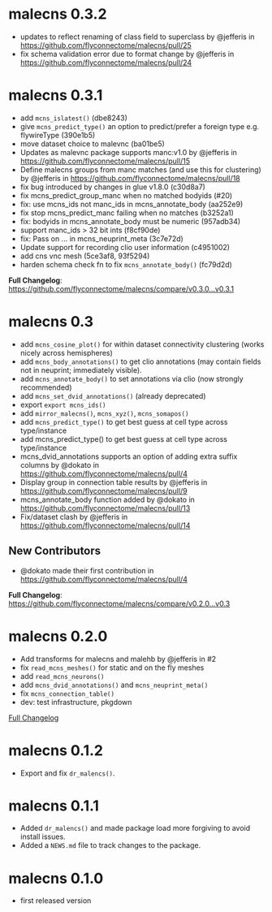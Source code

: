 # malecns 0.3.2

* updates to reflect renaming of class field to superclass 
  by @jefferis in https://github.com/flyconnectome/malecns/pull/25
* fix schema validation error due to format change 
  by @jefferis in https://github.com/flyconnectome/malecns/pull/24

# malecns 0.3.1

* add `mcns_islatest()` (dbe8243)
* give `mcns_predict_type()` an option to predict/prefer a foreign type e.g. 
  flywireType (390e1b5)
* move dataset choice to malevnc (ba01be5)
* Updates as malevnc package supports manc:v1.0 by @jefferis in 
  https://github.com/flyconnectome/malecns/pull/15
* Define malecns groups from manc matches (and use this for clustering) by 
  @jefferis in https://github.com/flyconnectome/malecns/pull/18
* fix bug introduced by changes in glue v1.8.0 (c30d8a7)
* fix mcns_predict_group_manc when no matched bodyids (#20)
* fix: use mcns_ids not manc_ids in mcns_annotate_body (aa252e9)
* fix stop mcns_predict_manc failing when no matches (b3252a1)
* fix: bodyids in mcns_annotate_body must be numeric (957adb34)
* support manc_ids > 32 bit ints (f8cf90de)
* fix: Pass on ... in mcns_neuprint_meta (3c7e72d)
* Update support for recording clio user information (c4951002)
* add cns vnc mesh (5ce3af8, 93f5294)
* harden schema check fn to fix `mcns_annotate_body()` (fc79d2d)

**Full Changelog**: https://github.com/flyconnectome/malecns/compare/v0.3.0...v0.3.1

# malecns 0.3

* add `mcns_cosine_plot()` for within dataset connectivity clustering (works nicely across hemispheres)
* add `mcns_body_annotations()` to get clio annotations (may contain fields not 
  in neuprint; immediately visible).
* add `mcns_annotate_body()` to set annotations via clio (now strongly recommended)
* add `mcns_set_dvid_annotations()` (already deprecated)
* export `export mcns_ids()`
* add `mirror_malecns()`, `mcns_xyz()`, `mcns_somapos()`
* add `mcns_predict_type()` to get best guess at cell type across type/instance
* add mcns_predict_type() to get best guess at cell type across type/instance
* mcns_dvid_annotations supports an option of adding extra suffix columns by @dokato in https://github.com/flyconnectome/malecns/pull/4
* Display group in connection table results by @jefferis in https://github.com/flyconnectome/malecns/pull/9
* mcns_annotate_body function added by @dokato in https://github.com/flyconnectome/malecns/pull/13
* Fix/dataset clash by @jefferis in https://github.com/flyconnectome/malecns/pull/14

## New Contributors
* @dokato made their first contribution in https://github.com/flyconnectome/malecns/pull/4

**Full Changelog**: https://github.com/flyconnectome/malecns/compare/v0.2.0...v0.3

# malecns 0.2.0

* Add transforms for malecns and malehb by @jefferis in #2
* fix `read_mcns_meshes()` for static and on the fly meshes
* add `read_mcns_neurons()`
* add `mcns_dvid_annotations()` and `mcns_neuprint_meta()`
* fix `mcns_connection_table()`
* dev: test infrastructure, pkgdown

[Full Changelog](https://github.com/flyconnectome/malecns/compare/v0.1.2...v0.2.0)

# malecns 0.1.2

* Export and fix `dr_malencs()`.

# malecns 0.1.1

* Added `dr_malencs()` and made package load more forgiving to avoid install 
  issues.
* Added a `NEWS.md` file to track changes to the package.

# malecns 0.1.0

* first released version
